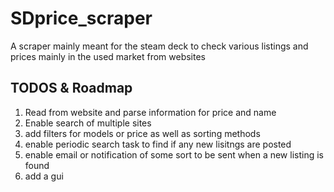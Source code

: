 # SDprice_scraper
A scraper mainly meant for the steam deck to check various listings and prices mainly in the used market from websites

## TODOS & Roadmap
1. Read from website and parse information for price and name
2. Enable search of multiple sites
3. add filters for models or price as well as sorting methods
4. enable periodic search task to find if any new lisitngs are posted
5. enable email or notification of some sort to be sent when a new listing is found
7. add a gui
